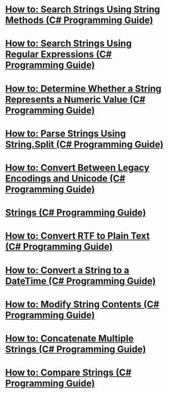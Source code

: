 # [How to: Search Strings Using String Methods (C# Programming Guide)](how-to-search-strings-using-string-methods.md)
# [How to: Search Strings Using Regular Expressions (C# Programming Guide)](how-to-search-strings-using-regular-expressions.md)
# [How to: Determine Whether a String Represents a Numeric Value (C# Programming Guide)](how-to-determine-whether-a-string-represents-a-numeric-value.md)
# [How to: Parse Strings Using String.Split (C# Programming Guide)](how-to-parse-strings-using-string-split.md)
# [How to: Convert Between Legacy Encodings and Unicode (C# Programming Guide)](how-to-convert-between-legacy-encodings-and-unicode.md)
# [Strings (C# Programming Guide)](index.md)
# [How to: Convert RTF to Plain Text (C# Programming Guide)](how-to-convert-rtf-to-plain-text.md)
# [How to: Convert a String to a DateTime (C# Programming Guide)](how-to-convert-a-string-to-a-datetime.md)
# [How to: Modify String Contents (C# Programming Guide)](how-to-modify-string-contents.md)
# [How to: Concatenate Multiple Strings (C# Programming Guide)](how-to-concatenate-multiple-strings.md)
# [How to: Compare Strings (C# Programming Guide)](how-to-compare-strings.md)
